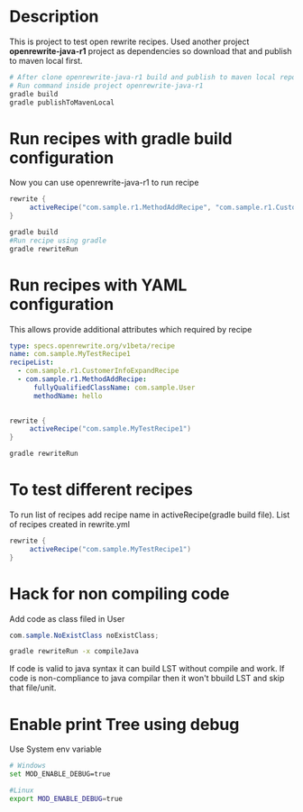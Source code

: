
# Description
This is project to test open rewrite recipes.
Used another project __openrewrite-java-r1__ project as dependencies so download that and publish to maven local first.
```bash
# After clone openrewrite-java-r1 build and publish to maven local repo
# Run command inside project openrewrite-java-r1
gradle build
gradle publishToMavenLocal 
```

# Run recipes with gradle build configuration
Now you can use openrewrite-java-r1 to run recipe
```gradle
rewrite {
     activeRecipe("com.sample.r1.MethodAddRecipe", "com.sample.r1.CustomerInfoExpandRecipe")
}
```
```bash
gradle build
#Run recipe using gradle
gradle rewriteRun
```

# Run recipes with YAML configuration
This allows provide additional attributes which required by recipe
```yml
type: specs.openrewrite.org/v1beta/recipe
name: com.sample.MyTestRecipe1
recipeList:
  - com.sample.r1.CustomerInfoExpandRecipe
  - com.sample.r1.MethodAddRecipe:
      fullyQualifiedClassName: com.sample.User
      methodName: hello
  

```
```gradle
rewrite {
     activeRecipe("com.sample.MyTestRecipe1")
}
```
```bash
gradle rewriteRun
```

# To test different recipes
To run list of recipes add recipe name in activeRecipe(gradle build file).
List of recipes created in rewrite.yml
```gradle
rewrite {
     activeRecipe("com.sample.MyTestRecipe1")
}
```

# Hack for non compiling code

Add code as class filed in User
```java
com.sample.NoExistClass noExistClass;
```

```bash
gradle rewriteRun -x compileJava
```
If code is valid to java syntax it can build LST without compile and work.
If code is non-compliance to java compilar then it won't bbuild LST and skip that file/unit. 

# Enable print Tree using debug
Use System env variable 
```bash
# Windows
set MOD_ENABLE_DEBUG=true

#Linux
export MOD_ENABLE_DEBUG=true
```